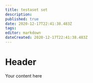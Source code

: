 ```yaml
---
title: testaset set
description: 
published: true
date: 2020-12-17T22:41:38.483Z
tags: 
editor: markdown
dateCreated: 2020-12-17T22:41:38.483Z
---
```


# Header
Your content here